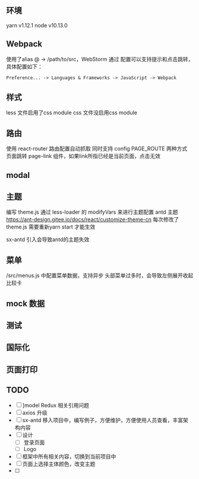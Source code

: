 
## 环境
yarn v1.12.1
node v10.13.0

## Webpack
使用了alias @ -> /path/to/src，WebStorm 通过 配置可以支持提示和点击跳转，具体配置如下：
```
Preference... -> Languages & Frameworks -> JavaScript -> Webpack
```

## 样式
less 文件启用了css module
css 文件没启用css module

## 路由
使用 react-router
路由配置自动抓取 同时支持 config PAGE_ROUTE 两种方式
页面跳转 page-link 组件，如果link所指已经是当前页面，点击无效


## modal

## 主题
编写 theme.js 通过 less-loader 的 modifyVars 来进行主题配置
antd 主题 https://ant-design.gitee.io/docs/react/customize-theme-cn
每次修改了theme.js 需要重新yarn start 才能生效

sx-antd 引入会导致antd的主题失效


## 菜单
/src/menus.js 中配置菜单数据，支持异步
头部菜单过多时，会导致左侧展开收起比较卡

## mock 数据

## 测试

## 国际化

## 页面打印


## TODO 
- [ ] ]model Redux 相关引用问题
- [ ] axios 升级
- [ ] sx-antd 移入项目中，编写例子，方便维护，方便使用人员查看，丰富架构内容
- [ ] 设计
    - [ ] 登录页面
    - [ ] Logo
- [ ] 框架中所有相关内容，切换到当前项目中
- [ ] 页面上选择主体颜色，改变主题
- [ ] 


